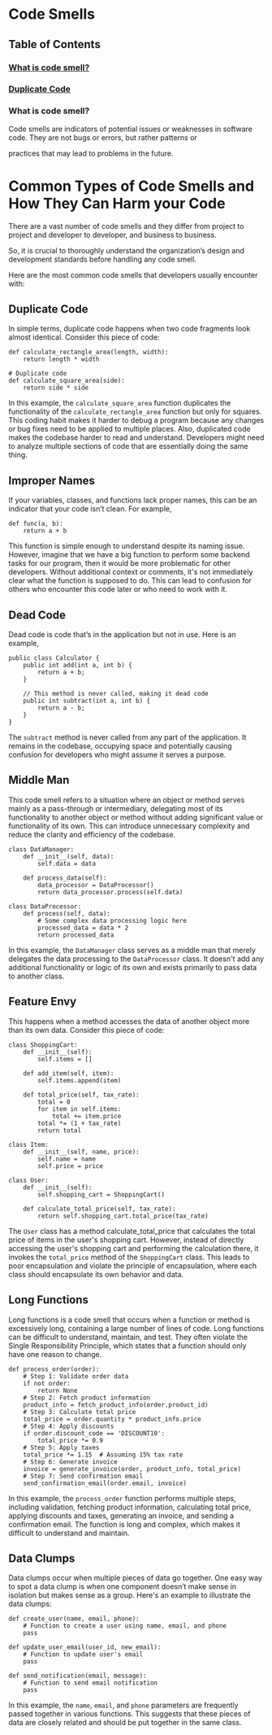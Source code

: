 # Code Smells

## Table of Contents

### [What is code smell?](#what-is-code-smell-1)
### [Duplicate Code](duplicate-code-1)

### What is code smell?

Code smells are indicators of potential issues or weaknesses in software code. They are not bugs or errors, but rather patterns or 

practices that may lead to problems in the future. 

# Common Types of Code Smells and How They Can Harm your Code

There are a vast number of code smells and they differ from project to project and developer to developer, and business to business. 

So, it is crucial to thoroughly understand the organization’s design and development standards before handling any code smell. 

Here are the most common code smells that developers usually encounter with:

## Duplicate Code

In simple terms, duplicate code happens when two code fragments look almost identical. Consider this piece of code:

```
def calculate_rectangle_area(length, width):
    return length * width

# Duplicate code
def calculate_square_area(side):
    return side * side
```

In this example, the `calculate_square_area` function duplicates the functionality of the `calculate_rectangle_area` function but only for squares. This coding habit makes it harder to debug a program because any changes or bug fixes need to be applied to multiple places. Also, duplicated code makes the codebase harder to read and understand. Developers might need to analyze multiple sections of code that are essentially doing the same thing.

## Improper Names

If your variables, classes, and functions lack proper names, this can be an indicator that your code isn’t clean. For example, 

```
def func(a, b):
    return a + b
```
This function is simple enough to understand despite its naming issue. However, imagine that we have a big function to perform some backend tasks for our program,
then it would be more problematic for other developers.  Without additional context or comments, it's not immediately clear what the function is supposed to do. 
This can lead to confusion for others who encounter this code later or who need to work with it.

## Dead Code 

Dead code is code that’s in the application but not in use. Here is an example,

```
public class Calculator {
    public int add(int a, int b) {
        return a + b;
    }

    // This method is never called, making it dead code
    public int subtract(int a, int b) {
        return a - b;
    }
}

```

The `subtract` method is never called from any part of the application. It remains in the codebase, occupying space and potentially causing confusion for developers who might assume it serves a purpose.

## Middle Man

This code smell refers to a situation where an object or method serves mainly as a pass-through or intermediary, delegating most of its functionality to another object or method without adding significant value or functionality of its own. This can introduce unnecessary complexity and reduce the clarity and efficiency of the codebase.

```
class DataManager:
    def __init__(self, data):
        self.data = data

    def process_data(self):
        data_processor = DataProcessor()
        return data_processor.process(self.data)

class DataProcessor:
    def process(self, data):
        # Some complex data processing logic here
        processed_data = data * 2
        return processed_data
```

In this example, the `DataManager` class serves as a middle man that merely delegates the data processing to the `DataProcessor` class. It doesn't add any additional functionality or logic of its own and exists primarily to pass data to another class.

## Feature Envy

This happens when a method accesses the data of another object more than its own data. Consider this piece of code:

```
class ShoppingCart:
    def __init__(self):
        self.items = []

    def add_item(self, item):
        self.items.append(item)

    def total_price(self, tax_rate):
        total = 0
        for item in self.items:
            total += item.price
        total *= (1 + tax_rate)
        return total

class Item:
    def __init__(self, name, price):
        self.name = name
        self.price = price

class User:
    def __init__(self):
        self.shopping_cart = ShoppingCart()

    def calculate_total_price(self, tax_rate):
        return self.shopping_cart.total_price(tax_rate)
```

The `User` class has a method calculate_total_price that calculates the total price of items in the user's shopping cart. However, instead of directly accessing the user's shopping cart and performing the calculation there, it invokes the `total_price` method of the `ShoppingCart` class. This leads to poor encapsulation and violate the principle of encapsulation, where each class should encapsulate its own behavior and data.

## Long Functions

Long functions is a code smell that occurs when a function or method is excessively long, containing a large number of lines of code. Long functions can be difficult to understand, maintain, and test. They often violate the Single Responsibility Principle, which states that a function should only have one reason to change.

```
def process_order(order):
    # Step 1: Validate order data
    if not order:
        return None
    # Step 2: Fetch product information
    product_info = fetch_product_info(order.product_id)
    # Step 3: Calculate total price
    total_price = order.quantity * product_info.price
    # Step 4: Apply discounts
    if order.discount_code == 'DISCOUNT10':
        total_price *= 0.9
    # Step 5: Apply taxes
    total_price *= 1.15  # Assuming 15% tax rate
    # Step 6: Generate invoice
    invoice = generate_invoice(order, product_info, total_price)
    # Step 7: Send confirmation email
    send_confirmation_email(order.email, invoice)
```

In this example, the `process_order` function performs multiple steps, including validation, fetching product information, calculating total price, applying discounts and taxes, generating an invoice, and sending a confirmation email. The function is long and complex, which makes it difficult to understand and maintain.

## Data Clumps

Data clumps occur when multiple pieces of data go together. One easy way to spot a data clump is when one component doesn’t make sense in isolation but makes sense as a group. Here's an example to illustrate the data clumps:

```
def create_user(name, email, phone):
    # Function to create a user using name, email, and phone
    pass

def update_user_email(user_id, new_email):
    # Function to update user's email
    pass

def send_notification(email, message):
    # Function to send email notification
    pass
```

In this example, the `name`, `email`, and `phone` parameters are frequently passed together in various functions. This suggests that these pieces of data are closely related and should be put together in the same class.
